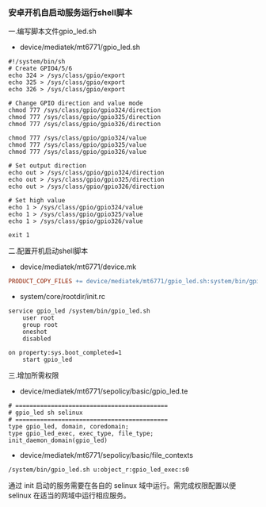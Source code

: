 ### 安卓开机自启动服务运行shell脚本

一.编写脚本文件gpio_led.sh

- device/mediatek/mt6771/gpio_led.sh

```shell
#!/system/bin/sh
# Create GPIO4/5/6
echo 324 > /sys/class/gpio/export
echo 325 > /sys/class/gpio/export
echo 326 > /sys/class/gpio/export

# Change GPIO direction and value mode
chmod 777 /sys/class/gpio/gpio324/direction
chmod 777 /sys/class/gpio/gpio325/direction
chmod 777 /sys/class/gpio/gpio326/direction

chmod 777 /sys/class/gpio/gpio324/value
chmod 777 /sys/class/gpio/gpio325/value
chmod 777 /sys/class/gpio/gpio326/value

# Set output direction
echo out > /sys/class/gpio/gpio324/direction
echo out > /sys/class/gpio/gpio325/direction
echo out > /sys/class/gpio/gpio326/direction

# Set high value 
echo 1 > /sys/class/gpio/gpio324/value
echo 1 > /sys/class/gpio/gpio325/value
echo 1 > /sys/class/gpio/gpio326/value

exit 1
```



二.配置开机启动shell脚本

- device/mediatek/mt6771/device.mk

```makefile
PRODUCT_COPY_FILES += device/mediatek/mt6771/gpio_led.sh:system/bin/gpio_led.sh
```

- system/core/rootdir/init.rc

```
service gpio_led /system/bin/gpio_led.sh
	user root
	group root
	oneshot
	disabled
	
on property:sys.boot_completed=1
	start gpio_led
```



三.增加所需权限

- device/mediatek/mt6771/sepolicy/basic/gpio_led.te

```
# ===========================================
# gpio_led sh selinux
# ===========================================
type gpio_led, domain, coredomain;
type gpio_led_exec, exec_type, file_type;
init_daemon_domain(gpio_led)
```

- device/mediatek/mt6771/sepolicy/basic/file_contexts

```
/system/bin/gpio_led.sh u:object_r:gpio_led_exec:s0
```

通过 init 启动的服务需要在各自的 selinux 域中运行。需完成权限配置以便 selinux 在适当的网域中运行相应服务。